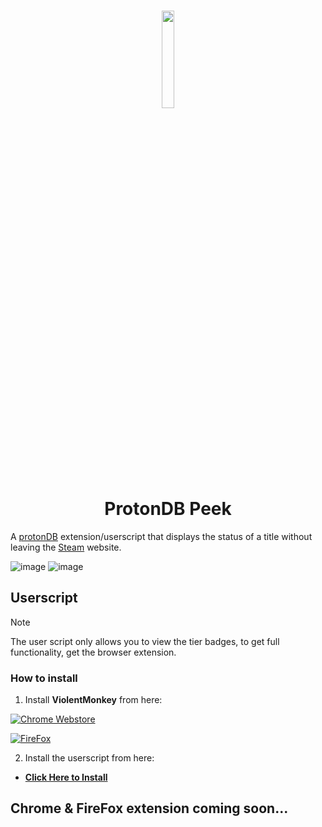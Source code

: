 <h1 align="center">
 <img src="https://github.com/BlackRabbit22/ProtonDB-Peek/assets/30347438/3b421822-8f95-458e-97a1-df443e539b53" width="20%">
  <br />
  ProtonDB Peek
</h1>

A [protonDB](https://www.protondb.com/) extension/userscript that displays the status of a title without leaving the [Steam](https://store.steampowered.com/) website.

![image](https://github.com/BlackRabbit22/ProtonDB-Peek/assets/30347438/17a499b4-dd66-4957-8515-983388356d0c)
![image](https://github.com/BlackRabbit22/ProtonDB-Peek/assets/30347438/570720bd-88ad-49eb-9694-69369da02b5a)


## Userscript
> [!NOTE]
> The user script only allows you to view the tier badges, to get full functionality, get the browser extension.
### How to install
1. Install **ViolentMonkey** from here:

  [![Chrome Webstore](https://storage.googleapis.com/web-dev-uploads/image/WlD8wC6g8khYWPJUsQceQkhXSlv1/UV4C4ybeBTsZt43U4xis.png)](https://chrome.google.com/webstore/detail/violentmonkey/jinjaccalgkegednnccohejagnlnfdag)

 [![FireFox](https://i.imgur.com/RTQKbQe.png)](https://addons.mozilla.org/en-US/firefox/addon/violentmonkey/)

2. Install the userscript from here:
 *  [**Click Here to Install**](https://raw.githubusercontent.com/BlackRabbit22/ProtonDB-Peek/main/Userscript/protondb.js)

## Chrome & FireFox extension coming soon...
